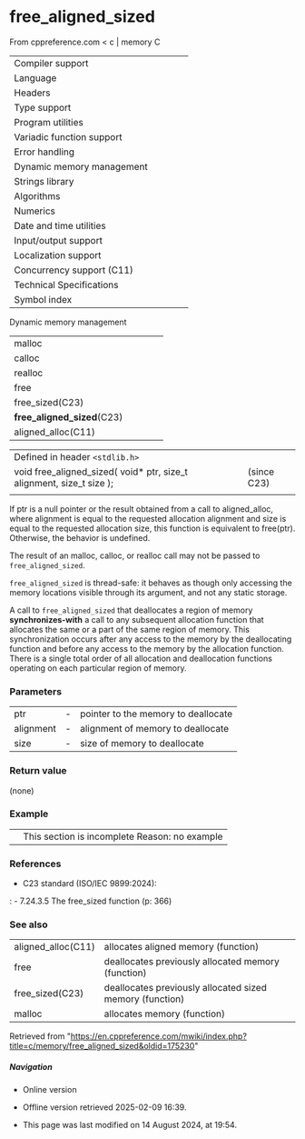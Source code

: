 # free_aligned_sized

From cppreference.com
< c‎ | memory
 C

|  |  |  |  |  |
| --- | --- | --- | --- | --- |
| Compiler support | | | | |
| Language | | | | |
| Headers | | | | |
| Type support | | | | |
| Program utilities | | | | |
| Variadic function support | | | | |
| Error handling | | | | |
| Dynamic memory management | | | | |
| Strings library | | | | |
| Algorithms | | | | |
| Numerics | | | | |
| Date and time utilities | | | | |
| Input/output support | | | | |
| Localization support | | | | |
| Concurrency support (C11) | | | | |
| Technical Specifications | | | | |
| Symbol index | | | | |

 Dynamic memory management

|  |  |  |  |  |
| --- | --- | --- | --- | --- |
| malloc | | | | |
| calloc | | | | |
| realloc | | | | |
| free | | | | |
| free_sized(C23) | | | | |
| ****free_aligned_sized****(C23) | | | | |
| aligned_alloc(C11) | | | | |

|  |  |  |
| --- | --- | --- |
| Defined in header `<stdlib.h>` |  |  |
| void free_aligned_sized( void\* ptr, size_t alignment, size_t size ); |  | (since C23) |
|  |  |  |

If ptr is a null pointer or the result obtained from a call to aligned_alloc, where alignment is equal to the requested allocation alignment and size is equal to the requested allocation size, this function is equivalent to free(ptr). Otherwise, the behavior is undefined.

The result of an malloc, calloc, or realloc call may not be passed to `free_aligned_sized`.

`free_aligned_sized` is thread-safe: it behaves as though only accessing the memory locations visible through its argument, and not any static storage.

A call to `free_aligned_sized` that deallocates a region of memory **synchronizes-with** a call to any subsequent allocation function that allocates the same or a part of the same region of memory. This synchronization occurs after any access to the memory by the deallocating function and before any access to the memory by the allocation function. There is a single total order of all allocation and deallocation functions operating on each particular region of memory.

### Parameters

|  |  |  |
| --- | --- | --- |
| ptr | - | pointer to the memory to deallocate |
| alignment | - | alignment of memory to deallocate |
| size | - | size of memory to deallocate |

### Return value

(none)

### Example

|  |  |
| --- | --- |
|  | This section is incomplete Reason: no example |

### References

- C23 standard (ISO/IEC 9899:2024):

:   - 7.24.3.5 The free_sized function (p: 366)

### See also

|  |  |
| --- | --- |
| aligned_alloc(C11) | allocates aligned memory   (function) |
| free | deallocates previously allocated memory   (function) |
| free_sized(C23) | deallocates previously allocated sized memory   (function) |
| malloc | allocates memory   (function) |

Retrieved from "<https://en.cppreference.com/mwiki/index.php?title=c/memory/free_aligned_sized&oldid=175230>"

##### Navigation

- Online version
- Offline version retrieved 2025-02-09 16:39.

- This page was last modified on 14 August 2024, at 19:54.